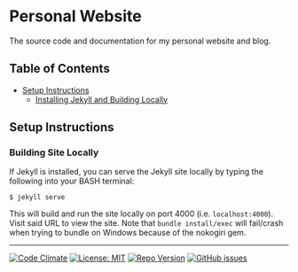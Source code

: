 # Personal Website
The source code and documentation for my personal website and blog.

## Table of Contents
* [Setup Instructions](#setup-instructions)
  * [Installing Jekyll and Building Locally](#installing-jekyll-and-building-locally)

## Setup Instructions
### Building Site Locally
If Jekyll is installed, you can serve the Jekyll site locally by typing the following into your BASH terminal:
```
$ jekyll serve
```
This will build and run the site locally on port 4000 (i.e. `localhost:4000`). Visit said URL to view the site. Note that `bundle install/exec` will fail/crash when trying to bundle on Windows because of the nokogiri gem.

---

[![Code Climate](https://img.shields.io/codeclimate/maintainability/angular/angular.js.svg)](https://codeclimate.com/github/FlatlanderWoman/portfolio) [![License: MIT](https://img.shields.io/github/license/mashape/apistatus.svg)](https://opensource.org/licenses/MIT) [![Repo Version](https://img.shields.io/badge/version-1.0.0-blue.svg)](https://img.shields.io/badge/version-1.0.0-blue.svg)
[![GitHub issues](https://img.shields.io/github/issues/badges/shields.svg)](https://github.com/FlatlanderWoman/personalWebsite/issues)
